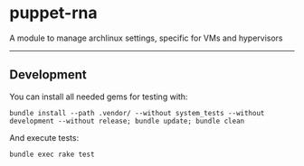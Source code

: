 # puppet-rna

A module to manage archlinux settings, specific for VMs and hypervisors

---

## Development

You can install all needed gems for testing with:

```
bundle install --path .vendor/ --without system_tests --without development --without release; bundle update; bundle clean
```

And execute tests:

```
bundle exec rake test
```
